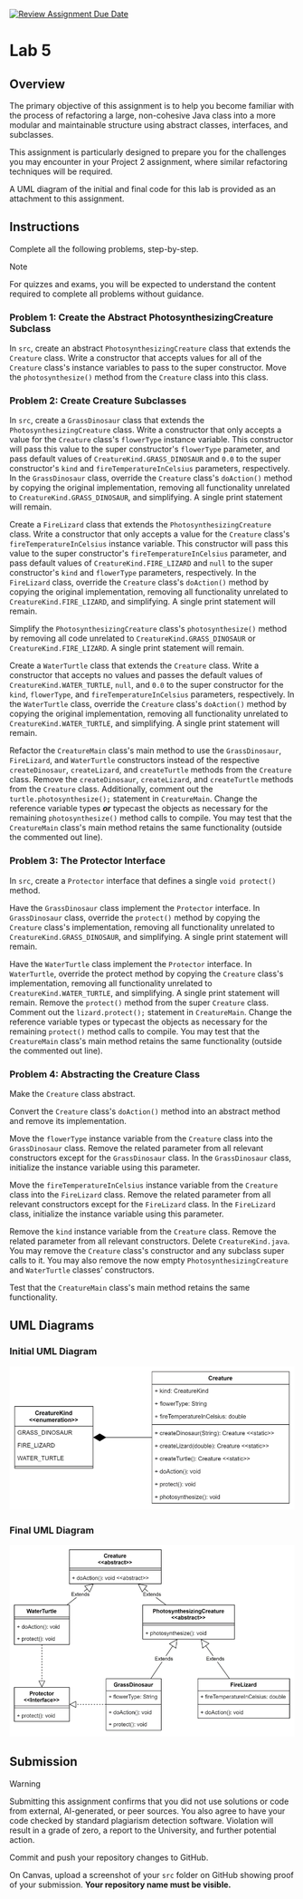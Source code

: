 [![Review Assignment Due Date](https://classroom.github.com/assets/deadline-readme-button-24ddc0f5d75046c5622901739e7c5dd533143b0c8e959d652212380cedb1ea36.svg)](https://classroom.github.com/a/WIj0PBn7)
# Lab 5

## Overview

The primary objective of this assignment is to help you become familiar with the process of refactoring a large, non-cohesive Java class into a more modular and maintainable structure using abstract classes, interfaces, and subclasses.

This assignment is particularly designed to prepare you for the challenges you may encounter in your Project 2 assignment, where similar refactoring techniques will be required.

A UML diagram of the initial and final code for this lab is provided as an attachment to this assignment.

## Instructions

Complete all the following problems, step-by-step.

> [!NOTE]
> 
> For quizzes and exams, you will be expected to understand the content required to complete all problems without guidance.

### Problem 1: Create the Abstract PhotosynthesizingCreature Subclass

In `src`, create an abstract `PhotosynthesizingCreature` class that extends the `Creature` class.
Write a constructor that accepts values for all of the `Creature` class's instance variables to pass to the super constructor.
Move the `photosynthesize()` method from the `Creature` class into this class.

### Problem 2: Create Creature Subclasses

In `src`, create a `GrassDinosaur` class that extends the `PhotosynthesizingCreature` class.
Write a constructor that only accepts a value for the `Creature` class's `flowerType` instance variable.
This constructor will pass this value to the super constructor's `flowerType` parameter, and pass default values of `CreatureKind.GRASS_DINOSAUR` and `0.0` to the super constructor's `kind` and `fireTemperatureInCelsius` parameters, respectively.
In the `GrassDinosaur` class, override the `Creature` class's `doAction()` method by copying the original implementation, removing all functionality unrelated to `CreatureKind.GRASS_DINOSAUR`, and simplifying.
A single print statement will remain.

Create a `FireLizard` class that extends the `PhotosynthesizingCreature` class.
Write a constructor that only accepts a value for the `Creature` class's `fireTemperatureInCelsius` instance variable.
This constructor will pass this value to the super constructor's `fireTemperatureInCelsius` parameter, and pass default values of `CreatureKind.FIRE_LIZARD` and `null` to the super constructor's `kind` and `flowerType` parameters, respectively.
In the `FireLizard` class, override the `Creature` class's `doAction()` method by copying the original implementation, removing all functionality unrelated to `CreatureKind.FIRE_LIZARD`, and simplifying.
A single print statement will remain.

Simplify the `PhotosynthesizingCreature` class's `photosynthesize()` method by removing all code unrelated to `CreatureKind.GRASS_DINOSAUR` or `CreatureKind.FIRE_LIZARD`.
A single print statement will remain.

Create a `WaterTurtle` class that extends the `Creature` class.
Write a constructor that accepts no values and passes the default values of `CreatureKind.WATER_TURTLE`, `null`, and `0.0` to the super constructor for the `kind`, `flowerType`, and `fireTemperatureInCelsius` parameters, respectively.
In the `WaterTurtle` class, override the `Creature` class's `doAction()` method by copying the original implementation, removing all functionality unrelated to `CreatureKind.WATER_TURTLE`, and simplifying.
A single print statement will remain.

Refactor the `CreatureMain` class's main method to use the `GrassDinosaur`, `FireLizard`, and `WaterTurtle` constructors instead of the respective `createDinosaur`, `createLizard`, and `createTurtle` methods from the `Creature` class.
Remove the `createDinosaur`, `createLizard`, and `createTurtle` methods from the `Creature` class.
Additionally, comment out the `turtle.photosynthesize();` statement in `CreatureMain`.
Change the reference variable types ***or*** typecast the objects as necessary for the remaining `photosynthesize()` method calls to compile.
You may test that the `CreatureMain` class's main method retains the same functionality (outside the commented out line).

### Problem 3: The Protector Interface

In `src`, create a `Protector` interface that defines a single `void protect()` method.

Have the `GrassDinosaur` class implement the `Protector` interface.
In `GrassDinosaur` class, override the `protect()` method by copying the `Creature` class's implementation, removing all functionality unrelated to `CreatureKind.GRASS_DINOSAUR`, and simplifying.
A single print statement will remain.

Have the `WaterTurtle` class implement the `Protector` interface.
In `WaterTurtle`, override the protect method by copying the `Creature` class's implementation, removing all functionality unrelated to `CreatureKind.WATER_TURTLE`, and simplifying.
A single print statement will remain.
Remove the `protect()` method from the super `Creature` class.
Comment out the `lizard.protect();` statement in `CreatureMain`.
Change the reference variable types or typecast the objects as necessary for the remaining `protect()` method calls to compile.
You may test that the `CreatureMain` class's main method retains the same functionality (outside the commented out line).

### Problem 4: Abstracting the Creature Class

Make the `Creature` class abstract.

Convert the `Creature` class's `doAction()` method into an abstract method and remove its implementation.

Move the `flowerType` instance variable from the `Creature` class into the `GrassDinosaur` class. 
Remove the related parameter from all relevant constructors except for the `GrassDinosaur` class.
In the `GrassDinosaur` class, initialize the instance variable using this parameter.

Move the `fireTemperatureInCelsius` instance variable from the `Creature` class into the `FireLizard` class.
Remove the related parameter from all relevant constructors except for the `FireLizard` class.
In the `FireLizard` class, initialize the instance variable using this parameter.

Remove the `kind` instance variable from the `Creature` class.
Remove the related parameter from all relevant constructors.
Delete `CreatureKind.java`.
You may remove the `Creature` class's constructor and any subclass super calls to it.
You may also remove the now empty `PhotosynthesizingCreature` and `WaterTurtle` classes’ constructors.

Test that the `CreatureMain` class's main method retains the same functionality.

## UML Diagrams

### Initial UML Diagram
![Initial UML Diagram](uml_initial.png)


### Final UML Diagram
![Final UML Diagram](uml_final.png)

## Submission

> [!Warning]
> 
> Submitting this assignment confirms that you did not use solutions or code from external, AI-generated, or peer sources.
> You also agree to have your code checked by standard plagiarism detection software.
> Violation will result in a grade of zero, a report to the University, and further potential action.

Commit and push your repository changes to GitHub.

On Canvas, upload a screenshot of your `src` folder on GitHub showing proof of your submission. **Your repository name must be visible.**